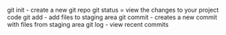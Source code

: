 git init - create a new git repo
git status = view the changes to your project code
git add - add files to staging area
git commit - creates a new commit with files from staging area
git log - view recent commits
